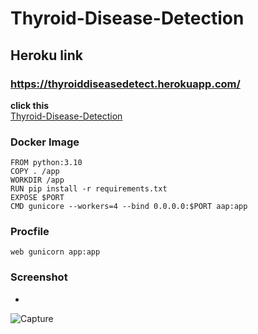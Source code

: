 # Thyroid-Disease-Detection


## Heroku link
### https://thyroiddiseasedetect.herokuapp.com/

**click this**<br>
[Thyroid-Disease-Detection](https://thyroiddiseasedetect.herokuapp.com/)



### Docker Image

    FROM python:3.10
    COPY . /app
    WORKDIR /app
    RUN pip install -r requirements.txt
    EXPOSE $PORT
    CMD gunicore --workers=4 --bind 0.0.0.0:$PORT aap:app
    
    
### Procfile
    web gunicorn app:app

### Screenshot

*
![Capture](https://user-images.githubusercontent.com/84202477/192757330-93833a1b-da83-4e22-ae46-17ad3f094fa1.PNG)

